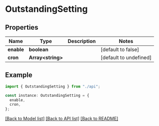 # OutstandingSetting

## Properties

| Name       | Type                    | Description | Notes                  |
| ---------- | ----------------------- | ----------- | ---------------------- |
| **enable** | **boolean**             |             | [default to false]     |
| **cron**   | **Array&lt;string&gt;** |             | [default to undefined] |

## Example

```typescript
import { OutstandingSetting } from "./api";

const instance: OutstandingSetting = {
  enable,
  cron,
};
```

[[Back to Model list]](../README.md#documentation-for-models) [[Back to API list]](../README.md#documentation-for-api-endpoints) [[Back to README]](../README.md)
